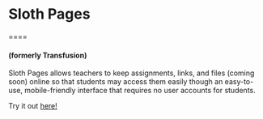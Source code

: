 # Sloth Pages
====
#### (formerly Transfusion)

Sloth Pages allows teachers to keep assignments, links, and files (coming soon) online so that students may access them easily though an easy-to-use, mobile-friendly interface that requires no user accounts for students.

Try it out [here!](http://slothpages.com/)
